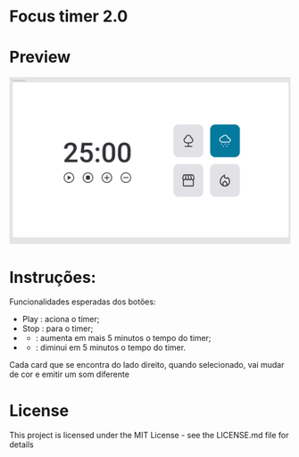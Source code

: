 # Focus timer 2.0

# Preview

<img src='./assets/previewTimer.png'>

# Instruções:
Funcionalidades esperadas dos botões:

- Play   : aciona o timer;
- Stop   : para o timer;
- +    : aumenta em mais 5 minutos o tempo do timer;
- -    : diminui em 5 minutos o tempo do timer.

Cada card que se encontra do lado direito, quando selecionado, vai mudar de cor e emitir um som diferente

# License

This project is licensed under the MIT License - see the LICENSE.md file for details